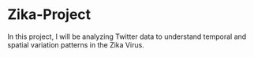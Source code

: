 # Zika-Project
In this project, I will be analyzing Twitter data to understand temporal and spatial variation patterns in the Zika Virus. 
